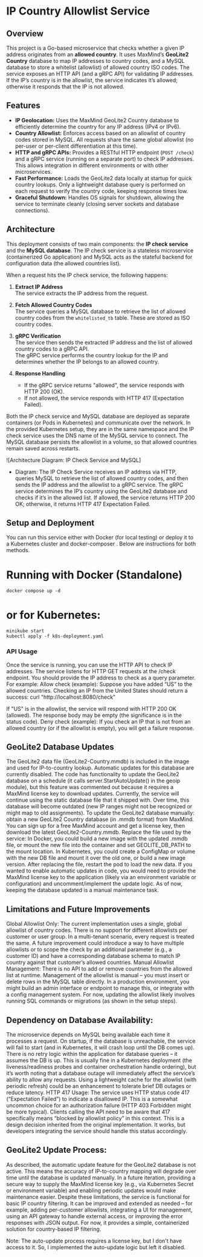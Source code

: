 # IP Country Allowlist Service

## Overview

This project is a Go-based microservice that checks whether a given IP address originates from an **allowed country**. It uses MaxMind’s **GeoLite2 Country** database to map IP addresses to country codes, and a MySQL database to store a whitelist (allowlist) of allowed country ISO codes. The service exposes an HTTP API (and a gRPC API) for validating IP addresses. If the IP’s country is in the allowlist, the service indicates it’s allowed; otherwise it responds that the IP is not allowed.

## Features

- **IP Geolocation:** Uses the MaxMind GeoLite2 Country database to efficiently determine the country for any IP address (IPv4 or IPv6).
- **Country Allowlist:** Enforces access based on an allowlist of country codes stored in MySQL. All requests share the same global allowlist (no per-user or per-client differentiation at this time).
- **HTTP and gRPC APIs:** Provides a RESTful HTTP endpoint (`POST /check`) and a gRPC service (running on a separate port) to check IP addresses. This allows integration in different environments or with other microservices.
- **Fast Performance:** Loads the GeoLite2 data locally at startup for quick country lookups. Only a lightweight database query is performed on each request to verify the country code, keeping response times low.
- **Graceful Shutdown:** Handles OS signals for shutdown, allowing the service to terminate cleanly (closing server sockets and database connections).

## Architecture

This deployment consists of two main components: the **IP check service** and the **MySQL database**. The IP check service is a stateless microservice (containerized Go application) and MySQL acts as the stateful backend for configuration data (the allowed countries list).

When a request hits the IP check service, the following happens:

1. **Extract IP Address**  
   The service extracts the IP address from the request.

2. **Fetch Allowed Country Codes**  
   The service queries a MySQL database to retrieve the list of allowed country codes from the `whitelisted_tb` table. These are stored as ISO country codes.

3. **gRPC Verification**  
   The service then sends the extracted IP address and the list of allowed country codes to a gRPC API.  
   The gRPC service performs the country lookup for the IP and determines whether the IP belongs to an allowed country.

4. **Response Handling**
   - If the gRPC service returns "allowed", the service responds with HTTP 200 (OK).
   - If not allowed, the service responds with HTTP 417 (Expectation Failed).

Both the IP check service and MySQL database are deployed as separate containers (or Pods in Kubernetes) and communicate over the network. In the provided Kubernetes setup, they are in the same namespace and the IP check service uses the DNS name of the MySQL service to connect. The MySQL database persists the allowlist in a volume, so that allowed countries remain saved across restarts.

![Architecture Diagram: IP Check Service and MySQL]

- Diagram:
  The IP Check Service receives an IP address via HTTP, queries MySQL to retrieve the list of allowed country codes, and then sends the IP address and the allowlist to a gRPC service. The gRPC service determines the IP’s country using the GeoLite2 database and checks if it’s in the allowed list. If allowed, the service returns HTTP 200 OK; otherwise, it returns HTTP 417 Expectation Failed.

## Setup and Deployment

You can run this service either with Docker (for local testing) or deploy it to a Kubernetes cluster and docker-composer . Below are instructions for both methods.

# Running with Docker (Standalone)

```
docker compose up -d
```

# or for Kubernetes:

```
minikube start
kubectl apply -f k8s-deployment.yaml
```

### API Usage

Once the service is running, you can use the HTTP API to check IP addresses. The service listens for HTTP GET requests at the /check endpoint. You should provide the IP address to check as a query parameter. For example:
Allow check (example): Suppose you have added “US” to the allowed countries. Checking an IP from the United States should return a success:
curl "http://localhost:8080/check"

If "US" is in the allowlist, the service will respond with HTTP 200 OK (allowed). The response body may be empty (the significance is in the status code).
Deny check (example): If you check an IP that is not from an allowed country (or if the allowlist is empty), you will get a failure response.

## GeoLite2 Database Updates

The GeoLite2 data file (GeoLite2-Country.mmdb) is included in the image and used for IP-to-country lookup. Automatic updates for this database are currently disabled. The code has functionality to update the GeoLite2 database on a schedule (it calls server.StartAutoUpdate() in the geoip module), but this feature was commented out because it requires a MaxMind license key to download updates. Currently, the service will continue using the static database file that it shipped with. Over time, this database will become outdated (new IP ranges might not be recognized or might map to old assignments). To update the GeoLite2 database manually: obtain a new GeoLite2 Country database (in .mmdb format) from MaxMind. You can sign up for a free MaxMind account and get a license key, then download the latest GeoLite2-Country.mmdb. Replace the file used by the service:
In Docker, you could build a new image with the updated .mmdb file, or mount the new file into the container and set GEOLITE_DB_PATH to the mount location.
In Kubernetes, you could create a ConfigMap or volume with the new DB file and mount it over the old one, or build a new image version. After replacing the file, restart the pod to load the new data.
If you wanted to enable automatic updates in code, you would need to provide the MaxMind license key to the application (likely via an environment variable or configuration) and uncomment/implement the update logic. As of now, keeping the database updated is a manual maintenance task.

## Limitations and Future Improvements

Global Allowlist Only: The current implementation uses a single, global allowlist of country codes. There is no support for different allowlists per customer or user group. In a multi-tenant scenario, every request is treated the same. A future improvement could introduce a way to have multiple allowlists or to scope the check by an additional parameter (e.g., a customer ID) and have a corresponding database schema to match IP country against that customer’s allowed countries.
Manual Allowlist Management: There is no API to add or remove countries from the allowed list at runtime. Management of the allowlist is manual – you must insert or delete rows in the MySQL table directly. In a production environment, you might build an admin interface or endpoint to manage this, or integrate with a config management system. For now, updating the allowlist likely involves running SQL commands or migrations (as shown in the setup steps).

## Dependency on Database Availability:

The microservice depends on MySQL being available each time it processes a request. On startup, if the database is unreachable, the service will fail to start (and in Kubernetes, it will crash loop until the DB comes up). There is no retry logic within the application for database queries – it assumes the DB is up. This is usually fine in a Kubernetes deployment (the liveness/readiness probes and container orchestration handle ordering), but it’s worth noting that a database outage will immediately affect the service’s ability to allow any requests. Using a lightweight cache for the allowlist (with periodic refresh) could be an enhancement to tolerate brief DB outages or reduce latency.
HTTP 417 Usage: The service uses HTTP status code 417 (“Expectation Failed”) to indicate a disallowed IP. This is a somewhat uncommon choice for an authorization failure (HTTP 403 Forbidden might be more typical). Clients calling the API need to be aware that 417 specifically means “blocked by allowlist policy” in this context. This is a design decision inherited from the original implementation. It works, but developers integrating the service should handle this status accordingly.

## GeoLite2 Update Process:

As described, the automatic update feature for the GeoLite2 database is not active. This means the accuracy of IP-to-country mapping will degrade over time until the database is updated manually. In a future iteration, providing a secure way to supply the MaxMind license key (e.g., via Kubernetes Secret or environment variable) and enabling periodic updates would make maintenance easier.
Despite these limitations, the service is functional for basic IP country filtering. It can be improved and extended as needed – for example, adding per-customer allowlists, integrating a UI for management, using an API gateway to handle external access, or improving the error responses with JSON output. For now, it provides a simple, containerized solution for country-based IP filtering.

Note: The auto-update process requires a license key, but I don't have access to it. So, I implemented the auto-update logic but left it disabled.
